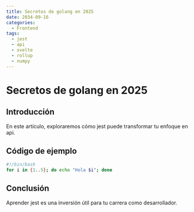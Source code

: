 ```yaml
---
title: Secretos de golang en 2025
date: 2034-09-16
categories:
  - Frontend
tags:
  - jest
  - api
  - svelte
  - rollup
  - numpy
---
```


# Secretos de golang en 2025

## Introducción

En este artículo, exploraremos cómo jest puede transformar tu enfoque en api.

## Código de ejemplo

```bash
#!/bin/bash
for i in {1..5}; do echo "Hola $i"; done
```

## Conclusión

Aprender jest es una inversión útil para tu carrera como desarrollador.